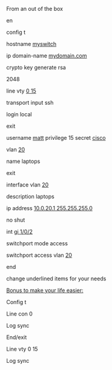 
From an out of the box

en

config t

hostname <ins>myswitch</ins>

ip domain-name <ins>mydomain.com</ins>

crypto key generate rsa

2048

line vty <ins>0 15</ins>

transport input ssh

login local

exit

username <ins>matt</ins> privilege 15 secret <ins>cisco</ins>

vlan <ins>20</ins>

name laptops

exit

interface vlan <ins>20</ins>

description laptops

ip address <ins>10.0.20.1 255.255.255.0</ins>

no shut

int <ins>gi 1/0/2</ins>

switchport mode access

switchport access vlan <ins>20</ins>

end

change underlined items for your needs


<ins>Bonus to make your life easier:</ins>

Config t

Line con 0

Log sync 

End/exit

Line vty 0 15

Log sync
